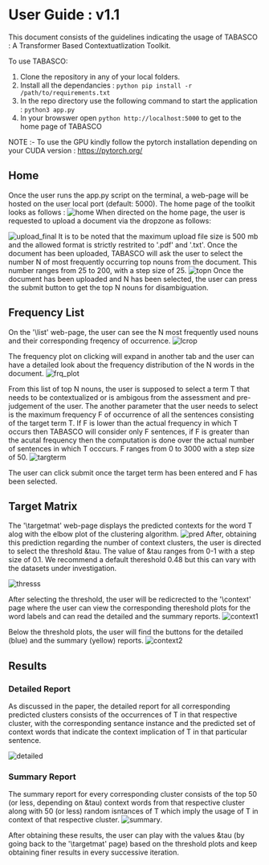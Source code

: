 # User Guide : v1.1
This document consists of the guidelines indicating the usage of TABASCO : A Transformer Based Contextuatlization Toolkit.

To use TABASCO:
  1) Clone the repository in any of your local folders.
  2) Install all the dependancies :
  ```python pip install -r /path/to/requirements.txt```
  3) In the repo directory use the following command to start the application :
  ```python3 app.py ```
  4) In your browswer open ```python http://localhost:5000``` to get to the home page of TABASCO 

NOTE :- To use the GPU kindly follow the pytorch installation depending on your CUDA version : https://pytorch.org/

## Home
Once the user runs the app.py script on the terminal, a web-page will be hosted on the user local port (default: 5000). The home page of the toolkit looks as follows :
![home](https://user-images.githubusercontent.com/93342024/194392711-96758f1d-f97c-4b07-b5ca-6d4a36c71d03.png)
When directed on the home page, the user is requested to upload a document via the dropzone as follows:

![upload_final](https://user-images.githubusercontent.com/93342024/194393556-04245dd0-0b8c-4a4f-828e-72a1d729f1bb.png)
It is to be noted that the maximum upload file size is 500 mb and the allowed format is strictly restrited to '.pdf' and '.txt'.
Once the document has been uploaded, TABASCO will ask the user to select the number N of most frequently occurring top nouns from the document. This number ranges from 25 to 200, with a step size of 25.
![topn](https://user-images.githubusercontent.com/93342024/194394989-1721598c-3d7f-4f9e-891a-5e2492482716.png)
Once the document has been uploaded and N has been selected, the user can press the submit button to get the top N nouns for disambiguation.

## Frequency List
On the '\list' web-page, the user can see the N most frequently used nouns and their corresponding freqency of occurrence.
![lcrop](https://user-images.githubusercontent.com/93342024/194396088-e0469e6e-057d-4ad6-b909-edb6969edc1a.png)

The frequency plot on clicking will expand in another tab and the user can have a detailed look about the frequency distribution of the N words in the document.
![frq_plot](https://user-images.githubusercontent.com/93342024/194396590-4c5e648e-41bb-4347-b5f3-aa6e8cd83541.png)

From this list of top N nouns, the user is supposed to select a term T that needs to be contextualized or is ambigous from the assessment and pre-judgement of the user. 
The another parameter that the user needs to select is the maximum frequency F of occurrence of all the sentences consisting of the target term T. If F is lower than the actual frequency in which T occurs then TABASCO will consider only F sentences, if F is greater than the acutal frequency then the computation is done over the actual number of sentences in which T occcurs. F ranges from 0 to 3000 with a step size of 50.
![targterm](https://user-images.githubusercontent.com/93342024/194397703-06b4207e-9f1b-4f02-931c-69b483682b98.png)

The user can click submit once the target term has been entered and F has been selected.

## Target Matrix
The '\targetmat' web-page displays the predicted contexts for the word T alog with the elbow plot of the clustering algorithm.
![pred](https://user-images.githubusercontent.com/93342024/194398729-7f58d817-ba67-402e-a556-c3e4c5e0e468.png)
After, obtaining this prediction regarding the number of context clusters, the user is directed to select the threshold &tau. The value of &tau ranges from 0-1 with a step size of 0.1. We recommend a default thereshold 0.48 but this can vary with the datasets under investigation.

![thresss](https://user-images.githubusercontent.com/93342024/194400474-a78f0a49-bae0-47e1-82da-e7c6eba93b08.png)

After selecting the threshold, the user will be redicrected to the '\context' page where the user can view the corresponding thereshold plots for the word labels and can read the detailed and the summary reports.
![context1](https://user-images.githubusercontent.com/93342024/194400807-c5333930-341c-47bf-abbe-1bd97187c4d5.png)

Below the threshold plots, the user will find the buttons for the detailed (blue) and the summary (yellow) reports.
![context2](https://user-images.githubusercontent.com/93342024/194400965-b01fc992-21f0-4821-a31e-ced17d3bbc3a.png)

## Results

### Detailed Report
As discussed in the paper, the detailed report for all corresponding predicted clusters consists of the occurrences of T in that respective cluster, with the corresponding sentance instance and the predicted set of context words that indicate the context implication of T in that particular sentence.

![detailed](https://user-images.githubusercontent.com/93342024/194401388-b741eb6f-3665-4983-bc50-172ac8398774.png)

### Summary Report
The summary report for every corresponding cluster consists of the top 50 (or less, depending on &tau) context words from that respective cluster along with 50 (or less) random isntances of T which imply the usage of T in context of that respective cluster. 
![summary](https://user-images.githubusercontent.com/93342024/194401840-5620eddd-8ca5-4b88-835c-4afcf57f4377.png).

After obtaining these results, the user can play with the values &tau (by going back to the '\targetmat' page) based on the threshold plots and keep obtaining finer results in every successive iteration. 











